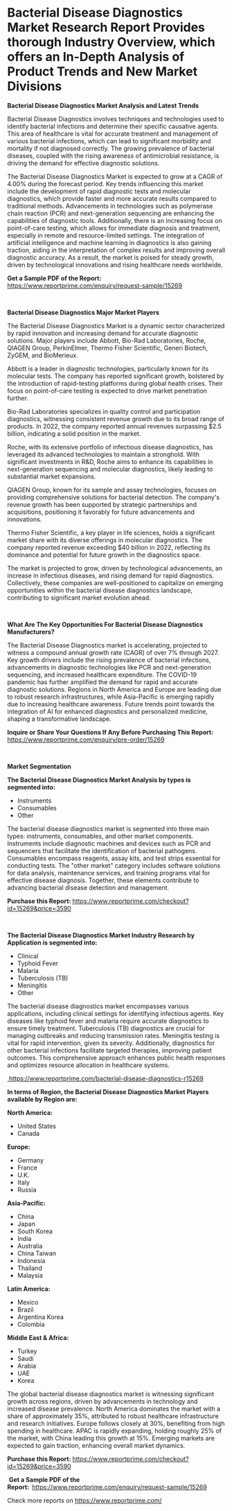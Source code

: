 <p><h1>Bacterial Disease Diagnostics Market Research Report Provides thorough Industry Overview, which offers an In-Depth Analysis of Product Trends and New Market Divisions</h1></p><p><strong>Bacterial Disease Diagnostics Market Analysis and Latest Trends</strong></p>
<p><p>Bacterial Disease Diagnostics involves techniques and technologies used to identify bacterial infections and determine their specific causative agents. This area of healthcare is vital for accurate treatment and management of various bacterial infections, which can lead to significant morbidity and mortality if not diagnosed correctly. The growing prevalence of bacterial diseases, coupled with the rising awareness of antimicrobial resistance, is driving the demand for effective diagnostic solutions.</p><p>The Bacterial Disease Diagnostics Market is expected to grow at a CAGR of 4.00% during the forecast period. Key trends influencing this market include the development of rapid diagnostic tests and molecular diagnostics, which provide faster and more accurate results compared to traditional methods. Advancements in technologies such as polymerase chain reaction (PCR) and next-generation sequencing are enhancing the capabilities of diagnostic tools. Additionally, there is an increasing focus on point-of-care testing, which allows for immediate diagnosis and treatment, especially in remote and resource-limited settings. The integration of artificial intelligence and machine learning in diagnostics is also gaining traction, aiding in the interpretation of complex results and improving overall diagnostic accuracy. As a result, the market is poised for steady growth, driven by technological innovations and rising healthcare needs worldwide.</p></p>
<p><strong>Get a Sample PDF of the Report:&nbsp;</strong> <a href="https://www.reportprime.com/enquiry/request-sample/15269?utm_campaign=3007&utm_medium=2&utm_source=Github&utm_content=ia&utm_term=20032025&utm_id=bacterial-disease-diagnostics">https://www.reportprime.com/enquiry/request-sample/15269</a></p>
<p>&nbsp;</p>
<p><strong>Bacterial Disease Diagnostics Major Market Players</strong></p>
<p><p>The Bacterial Disease Diagnostics Market is a dynamic sector characterized by rapid innovation and increasing demand for accurate diagnostic solutions. Major players include Abbott, Bio-Rad Laboratories, Roche, QIAGEN Group, PerkinElmer, Thermo Fisher Scientific, Generi Biotech, ZyGEM, and BioMerieux.</p><p>Abbott is a leader in diagnostic technologies, particularly known for its molecular tests. The company has reported significant growth, bolstered by the introduction of rapid-testing platforms during global health crises. Their focus on point-of-care testing is expected to drive market penetration further.</p><p>Bio-Rad Laboratories specializes in quality control and participation diagnostics, witnessing consistent revenue growth due to its broad range of products. In 2022, the company reported annual revenues surpassing $2.5 billion, indicating a solid position in the market.</p><p>Roche, with its extensive portfolio of infectious disease diagnostics, has leveraged its advanced technologies to maintain a stronghold. With significant investments in R&D, Roche aims to enhance its capabilities in next-generation sequencing and molecular diagnostics, likely leading to substantial market expansions.</p><p>QIAGEN Group, known for its sample and assay technologies, focuses on providing comprehensive solutions for bacterial detection. The company's revenue growth has been supported by strategic partnerships and acquisitions, positioning it favorably for future advancements and innovations.</p><p>Thermo Fisher Scientific, a key player in life sciences, holds a significant market share with its diverse offerings in molecular diagnostics. The company reported revenue exceeding $40 billion in 2022, reflecting its dominance and potential for future growth in the diagnostics space.</p><p>The market is projected to grow, driven by technological advancements, an increase in infectious diseases, and rising demand for rapid diagnostics. Collectively, these companies are well-positioned to capitalize on emerging opportunities within the bacterial disease diagnostics landscape, contributing to significant market evolution ahead.</p></p>
<p>&nbsp;</p>
<p><strong>What Are The Key Opportunities For Bacterial Disease Diagnostics Manufacturers?</strong></p>
<p><p>The Bacterial Disease Diagnostics market is accelerating, projected to witness a compound annual growth rate (CAGR) of over 7% through 2027. Key growth drivers include the rising prevalence of bacterial infections, advancements in diagnostic technologies like PCR and next-generation sequencing, and increased healthcare expenditure. The COVID-19 pandemic has further amplified the demand for rapid and accurate diagnostic solutions. Regions in North America and Europe are leading due to robust research infrastructures, while Asia-Pacific is emerging rapidly due to increasing healthcare awareness. Future trends point towards the integration of AI for enhanced diagnostics and personalized medicine, shaping a transformative landscape.</p></p>
<p><strong>Inquire or Share Your Questions If Any Before Purchasing This Report:</strong> <a href="https://www.reportprime.com/enquiry/pre-order/15269?utm_campaign=3007&utm_medium=2&utm_source=Github&utm_content=ia&utm_term=20032025&utm_id=bacterial-disease-diagnostics">https://www.reportprime.com/enquiry/pre-order/15269</a></p>
<p>&nbsp;</p>
<p><strong>Market Segmentation</strong></p>
<p><strong>The Bacterial Disease Diagnostics Market Analysis by types is segmented into:</strong></p>
<p><ul><li>Instruments</li><li>Consumables</li><li>Other</li></ul></p>
<p><p>The bacterial disease diagnostics market is segmented into three main types: instruments, consumables, and other market components. Instruments include diagnostic machines and devices such as PCR and sequencers that facilitate the identification of bacterial pathogens. Consumables encompass reagents, assay kits, and test strips essential for conducting tests. The "other market" category includes software solutions for data analysis, maintenance services, and training programs vital for effective disease diagnosis. Together, these elements contribute to advancing bacterial disease detection and management.</p></p>
<p><strong>Purchase this Report:&nbsp;</strong><a href="https://www.reportprime.com/checkout?id=15269&price=3590&utm_campaign=3007&utm_medium=2&utm_source=Github&utm_content=ia&utm_term=20032025&utm_id=bacterial-disease-diagnostics">https://www.reportprime.com/checkout?id=15269&price=3590</a></p>
<p>&nbsp;</p>
<p><strong>The Bacterial Disease Diagnostics Market Industry Research by Application is segmented into:</strong></p>
<p><ul><li>Clinical</li><li>Typhoid Fever</li><li>Malaria</li><li>Tuberculosis (TB)</li><li>Meningitis</li><li>Other</li></ul></p>
<p><p>The bacterial disease diagnostics market encompasses various applications, including clinical settings for identifying infectious agents. Key diseases like typhoid fever and malaria require accurate diagnostics to ensure timely treatment. Tuberculosis (TB) diagnostics are crucial for managing outbreaks and reducing transmission rates. Meningitis testing is vital for rapid intervention, given its severity. Additionally, diagnostics for other bacterial infections facilitate targeted therapies, improving patient outcomes. This comprehensive approach enhances public health responses and optimizes resource allocation in healthcare systems.</p></p>
<p><a href="https://www.reportprime.com/bacterial-disease-diagnostics-r15269?utm_campaign=3007&utm_medium=2&utm_source=Github&utm_content=ia&utm_term=20032025&utm_id=bacterial-disease-diagnostics">&nbsp;https://www.reportprime.com/bacterial-disease-diagnostics-r15269</a></p>
<p><strong>In terms of Region, the Bacterial Disease Diagnostics Market Players available by Region are:</strong></p>
<p>
    <p> <strong> North America: </strong>
        <ul>
            <li>United States</li>
            <li>Canada</li>
        </ul>
        </p> 
    <p> <strong> Europe: </strong>
        <ul>
            <li>Germany</li>
            <li>France</li>
            <li>U.K.</li>
            <li>Italy</li>
            <li>Russia</li>
        </ul>
        </p> 
    <p> <strong> Asia-Pacific: </strong>
        <ul>
            <li>China</li>
            <li>Japan</li>
            <li>South Korea</li>
            <li>India</li>
            <li>Australia</li>
            <li>China Taiwan</li>
            <li>Indonesia</li>
            <li>Thailand</li>
            <li>Malaysia</li>
        </ul>
        </p> 
    <p> <strong> Latin America: </strong>
        <ul>
            <li>Mexico</li>
            <li>Brazil</li>
            <li>Argentina Korea</li>
            <li>Colombia</li>
        </ul>
        </p> 
    <p> <strong> Middle East & Africa: </strong>
        <ul>
            <li>Turkey</li>
            <li>Saudi</li>
            <li>Arabia</li>
            <li>UAE</li>
            <li>Korea</li>
        </ul>
    </p>
    </p>
<p><p>The global bacterial disease diagnostics market is witnessing significant growth across regions, driven by advancements in technology and increased disease prevalence. North America dominates the market with a share of approximately 35%, attributed to robust healthcare infrastructure and research initiatives. Europe follows closely at 30%, benefiting from high spending in healthcare. APAC is rapidly expanding, holding roughly 25% of the market, with China leading this growth at 15%. Emerging markets are expected to gain traction, enhancing overall market dynamics.</p></p>
<p><strong>Purchase this Report: </strong><a href="https://www.reportprime.com/checkout?id=15269&price=3590&utm_campaign=3007&utm_medium=2&utm_source=Github&utm_content=ia&utm_term=20032025&utm_id=bacterial-disease-diagnostics">https://www.reportprime.com/checkout?id=15269&price=3590</a></p>
<p>&nbsp;<strong>Get a Sample PDF of the Report:&nbsp;&nbsp;</strong><a href="https://www.reportprime.com/enquiry/request-sample/15269?utm_campaign=3007&utm_medium=2&utm_source=Github&utm_content=ia&utm_term=20032025&utm_id=bacterial-disease-diagnostics">https://www.reportprime.com/enquiry/request-sample/15269</a></p>
<p><strong></strong></p>
<p>Check more reports on <a href="https://www.reportprime.com/?utm_campaign=3007&utm_medium=2&utm_source=Github&utm_content=ia&utm_term=20032025&utm_id=bacterial-disease-diagnostics">https://www.reportprime.com/</a></p>